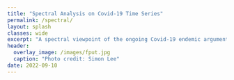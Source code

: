 ```yaml
---
title: "Spectral Analysis on Covid-19 Time Series"
permalink: /spectral/
layout: splash 
classes: wide
excerpt: "A spectral viewpoint of the ongoing Covid-19 endemic argument"
header:
  overlay_image: /images/fput.jpg
  caption: "Photo credit: Simon Lee"
date: 2022-09-10
---
```

